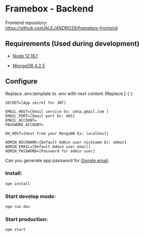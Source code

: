 # Framebox - Backend

Frontend repository: <br>
https://github.com/ALEJ4NDRO29/framebox-frontend

## Requirements (Used during development)

- [Node 12.16.1](https://nodejs.org/es/)

- [MongoDB 4.2.5](https://www.mongodb.com/)


## Configure
Replace .env.template to .env with next content (Replace [-] ):

```
SECRET=[App secret for JWT]

EMAIL_HOST=[Email service Ex: smtp.gmail.com ]
EMAIL_PORT=[Email port Ex: 465]
EMAIL_ACCOUNT=
PASSWORD_ACCOUNT=

DH_HOST=[Host from your MongoDB Ex: localhost]

ADMIN_NICKNAME=[Default Admin user nickname Ex: admin]
ADMIN_EMAIL=[Default Admin user email]
ADMIN_PASSWORD=[Password for admin user]

```

Can you generate app password for [Google email](https://support.google.com/mail/answer/185833).

### Install:

    npm install

### Start develop mode:

    npm run dev

### Start production:

    npm start

